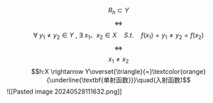 $$R_{h} \subset Y$$
$$\iff$$
$$\forall \ y_{1} \neq y_{2} \in Y \ ,\ \exists \ x_{1}、x_{2} \in X \quad S.t. \quad f(x_{1})=y_{1} \neq y_{2}=f(x_{2})$$
$$\iff$$
$$x_{1} \neq x_{2}$$
$$h:X \rightarrow Y\overset{\triangle}{=}\textcolor{orange}{\underline{\textbf{单射函数}}}\quad(入射函数)$$![[Pasted image 20240528111632.png]]
